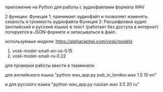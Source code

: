 приложение на Python для работы с аудиофайлами формата WAV

2 функции:
Функция 1:  принимает аудиофайл и позволяет изменять скорость и громкость аудиофайла
Функция 2: Расшифровка аудио (английский и русский языки) в текст (работает без доступа в интернет) логируется в JSON-формате и записываться в файл.

используемые модели:
https://alphacephei.com/vosk/models

1) vosk-model-small-en-us-0.15
2) vosk-model-small-ru-0.22


для проверки работы ввести в терминале: 

для английского языка
"python wav_app.py pub_in_london.wav 1.5 10 en"


и
для русского языка
"python wav_app.py russian.wav 3.5 20 ru" 



